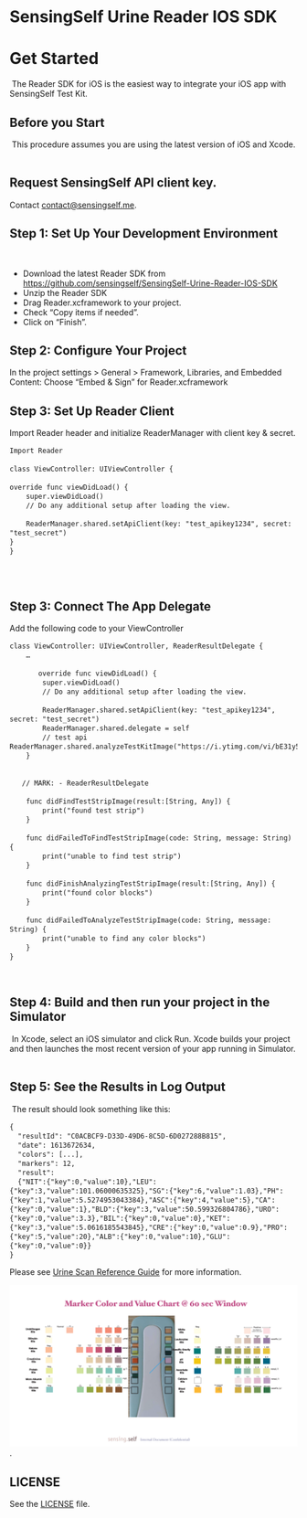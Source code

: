 # SensingSelf Urine Reader IOS SDK

# Get Started
​
The Reader SDK for iOS is the easiest way to integrate your iOS app with SensingSelf Test Kit.
​
## Before you Start
​
This procedure assumes you are using the latest version of iOS and Xcode.
​
​
## Request SensingSelf API client key. 
 
Contact contact@sensingself.me.
​
## Step 1: Set Up Your Development Environment
​
- Download the latest Reader SDK from https://github.com/sensingself/SensingSelf-Urine-Reader-IOS-SDK
- Unzip the Reader SDK
- Drag Reader.xcframework to your project.
- Check “Copy items if needed”.
- Click on “Finish”.
 
## Step 2: Configure Your Project
 
In the project settings > General > Framework, Libraries, and Embedded Content:
Choose “Embed & Sign” for Reader.xcframework
 
## Step 3: Set Up Reader Client
 
Import Reader header and initialize ReaderManager with client key & secret.
 
```
Import Reader
 
class ViewController: UIViewController {
 
override func viewDidLoad() {
    super.viewDidLoad()
    // Do any additional setup after loading the view.
    
    ReaderManager.shared.setApiClient(key: "test_apikey1234", secret: "test_secret")
}
}
 
```
​
## Step 3: Connect The App Delegate
 
​Add the following code to your ViewController
 
```
class ViewController: UIViewController, ReaderResultDelegate {
    …
 
	   override func viewDidLoad() {
        super.viewDidLoad()
        // Do any additional setup after loading the view.
        
        ReaderManager.shared.setApiClient(key: "test_apikey1234", secret: "test_secret")
        ReaderManager.shared.delegate = self
        // test api 
ReaderManager.shared.analyzeTestKitImage("https://i.ytimg.com/vi/bE31y5HbukA/maxresdefault.jpg")
    }
 
	
   // MARK: - ReaderResultDelegate
    
    func didFindTestStripImage(result:[String, Any]) {
        print("found test strip")
    }
    
    func didFailedToFindTestStripImage(code: String, message: String) {
        print("unable to find test strip")
    }
    
    func didFinishAnalyzingTestStripImage(result:[String, Any]) {
        print("found color blocks")
    }
    
    func didFailedToAnalyzeTestStripImage(code: String, message: String) {
        print("unable to find any color blocks")
    }
}
```
 
​
## Step 4: Build and then run your project in the Simulator
​
In Xcode, select an iOS simulator and click Run. Xcode builds your project and then launches the most recent version of your app running in Simulator.
​
## Step 5: See the Results in Log Output
​
The result should look something like this:
```
{
  "resultId": "C0ACBCF9-D33D-49D6-8C5D-6D027288B815",
  "date": 1613672634,
  "colors": [...],
  "markers": 12,
  "result":
  {"NIT":{"key":0,"value":10},"LEU":{"key":3,"value":101.06000635325},"SG":{"key":6,"value":1.03},"PH":{"key":1,"value":5.5274953043384},"ASC":{"key":4,"value":5},"CA":{"key":0,"value":1},"BLD":{"key":3,"value":50.599326804786},"URO":{"key":0,"value":3.3},"BIL":{"key":0,"value":0},"KET":{"key":3,"value":5.0616185543845},"CRE":{"key":0,"value":0.9},"PRO":{"key":5,"value":20},"ALB":{"key":0,"value":10},"GLU":{"key":0,"value":0}}
}
```

Please see [Urine Scan Reference Guide](Urine_Scan_Reference_Guide_FINAL_2.1.png) for more information.

![Urine Scan Reference Guide](Urine_Scan_Reference_Guide_FINAL_2.1.png).

## LICENSE

See the [LICENSE](LICENSE) file.

 
​
